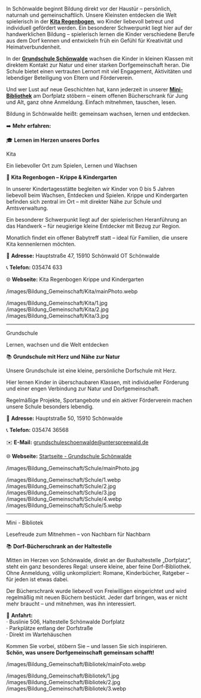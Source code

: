 
<!-- INTRO_TEXT_START -->

In Schönwalde beginnt Bildung direkt vor der Haustür – persönlich, naturnah und gemeinschaftlich. Unsere Kleinsten entdecken die Welt spielerisch in der [**Kita Regenbogen**](/education#kita "Klick mich!"), wo Kinder liebevoll betreut und individuell gefördert werden. Ein besonderer Schwerpunkt liegt hier auf der handwerklichen Bildung – spielerisch lernen die Kinder verschiedene Berufe aus dem Dorf kennen und entwickeln früh ein Gefühl für Kreativität und Heimatverbundenheit.

In der [**Grundschule Schönwalde**](/education#grundschule "Klick mich!") wachsen die Kinder in kleinen Klassen mit direktem Kontakt zur Natur und einer starken Dorfgemeinschaft heran. Die Schule bietet einen vertrauten Lernort mit viel Engagement, Aktivitäten und lebendiger Beteiligung von Eltern und Förderverein.

Und wer Lust auf neue Geschichten hat, kann jederzeit in unserer [**Mini-Bibliothek**](/education#mini-bibliotek "Klick mich!") am Dorfplatz stöbern – einem offenen Bücherschrank für Jung und Alt, ganz ohne Anmeldung. Einfach mitnehmen, tauschen, lesen.

Bildung in Schönwalde heißt: gemeinsam wachsen, lernen und entdecken.

➡️ **Mehr erfahren:**
<!-- INTRO_TEXT_END -->

<!-- SEPARATE_TEXT_START -->
🎓 **Lernen im Herzen unseres Dorfes**
<!-- SEPARATE_TEXT_END -->

<!-- KITA_NAME_START --> 
Kita 
<!-- KITA_NAME_END -->

<!-- KITA_SLOGAN_START -->
Ein liebevoller Ort zum Spielen, Lernen und Wachsen
<!-- KITA_SLOGAN_END -->

<!-- KITA_TEXT_START -->
🎨 **Kita Regenbogen – Krippe & Kindergarten**

In unserer Kindertagesstätte begleiten wir Kinder von 0 bis 5 Jahren liebevoll beim Wachsen, Entdecken und Spielen. Krippe und Kindergarten befinden sich zentral im Ort – mit direkter Nähe zur Schule und Amtsverwaltung.  

Ein besonderer Schwerpunkt liegt auf der spielerischen Heranführung an das Handwerk – für neugierige kleine Entdecker mit Bezug zur Region.  

Monatlich findet ein offener Babytreff statt – ideal für Familien, die unsere Kita kennenlernen möchten.  

📌 **Adresse:** Hauptstraße 47, 15910 Schönwald OT Schönwalde   

📞 **Telefon:** 035474 633  

🌐 **Webseite:** Kita Regenbogen Krippe und Kindergarten  
<!-- KITA_TEXT_END -->

<!-- KITA_PHOTO_START -->
/images/Bildung_Gemeinschaft/Kita/mainPhoto.webp
<!-- KITA_PHOTO_END -->

<!-- KITA_IMAGES_START -->
/images/Bildung_Gemeinschaft/Kita/1.jpg
/images/Bildung_Gemeinschaft/Kita/2.jpg
/images/Bildung_Gemeinschaft/Kita/3.jpg
<!-- KITA_IMAGES_END -->

---


<!-- GRUNDSCHULE_NAME_START --> 
Grundschule 
<!-- GRUNDSCHULE_NAME_END -->

<!-- GRUNDSCHULE_SLOGAN_START -->
Lernen, wachsen und die Welt entdecken
<!-- GRUNDSCHULE_SLOGAN_END -->

<!-- GRUNDSCHULE_TEXT_START -->
📚 **Grundschule mit Herz und Nähe zur Natur**  

Unsere Grundschule ist eine kleine, persönliche Dorfschule mit Herz.  

Hier lernen Kinder in überschaubaren Klassen, mit individueller Förderung und einer engen Verbindung zur Natur und Dorfgemeinschaft.  

Regelmäßige Projekte, Sportangebote und ein aktiver Förderverein machen unsere Schule besonders lebendig.  

📌 **Adresse:** Hauptstraße 50, 15910 Schönwalde  

📞 **Telefon:** 035474 36568  

✉️ **E-Mail:** grundschuleschoenwalde@unterspreewald.de  

🌐 **Webseite:** [Startseite - Grundschule Schönwalde](https://www.grundschule-schoenwalde.de/)
<!-- GRUNDSCHULE_TEXT_END -->

<!-- GRUNDSCHULE_PHOTO_START -->
/images/Bildung_Gemeinschaft/Schule/mainPhoto.jpg
<!-- GRUNDSCHULE_PHOTO_END -->

<!-- GRUNDSCHULE_IMAGES_START -->
/images/Bildung_Gemeinschaft/Schule/1.webp
/images/Bildung_Gemeinschaft/Schule/2.jpg
/images/Bildung_Gemeinschaft/Schule/3.jpg
/images/Bildung_Gemeinschaft/Schule/4.webp
/images/Bildung_Gemeinschaft/Schule/5.webp
<!-- GRUNDSCHULE_IMAGES_END -->

---


<!-- MINIBIBLIOTEK_NAME_START --> 
Mini - Bibliotek 
<!-- MINIBIBLIOTEK_NAME_END -->

<!-- MINIBIBLIOTEK_SLOGAN_START -->
Lesefreude zum Mitnehmen – von Nachbarn für Nachbarn
<!-- MINIBIBLIOTEK_SLOGAN_END -->

<!-- MINIBIBLIOTEK_TEXT_START -->
📚 **Dorf-Bücherschrank an der Haltestelle**  

Mitten im Herzen von Schönwalde, direkt an der Bushaltestelle „Dorfplatz“, steht ein ganz besonderes Regal: unsere kleine, aber feine Dorf-Bibliothek. Ohne Anmeldung, völlig unkompliziert: Romane, Kinderbücher, Ratgeber – für jeden ist etwas dabei.  

Der Bücherschrank wurde liebevoll von Freiwilligen eingerichtet und wird regelmäßig mit neuen Büchern bestückt. Jeder darf bringen, was er nicht mehr braucht – und mitnehmen, was ihn interessiert.  

📌 **Anfahrt:**  
· Buslinie 506, Haltestelle Schönwalde Dorfplatz  
· Parkplätze entlang der Dorfstraße  
· Direkt im Wartehäuschen    

Kommen Sie vorbei, stöbern Sie – und lassen Sie sich inspirieren.  
**Schön, was unsere Dorfgemeinschaft gemeinsam schafft!**  
<!-- MINIBIBLIOTEK_TEXT_END -->
<!-- MINIBIBLIOTEK_PHOTO_START -->
/images/Bildung_Gemeinschaft/Bibliotek/mainFoto.webp
<!-- MINIBIBLIOTEK_PHOTO_END -->

<!-- MINIBIBLIOTEK_IMAGES_START -->
/images/Bildung_Gemeinschaft/Bibliotek/1.jpg
/images/Bildung_Gemeinschaft/Bibliotek/2.jpg
/images/Bildung_Gemeinschaft/Bibliotek/3.webp
<!-- MINIBIBLIOTEK_IMAGES_END -->
